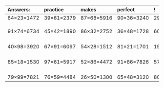 | Answers: | practice | makes | perfect | ! |
| :--- | :--- | :--- | :--- | :--- |
| 64×23=1472 | 39×61=2379 | 87×68=5916 | 90×36=3240 | 29×23=667 | 
|   |   |   |   |   | 
|   |   |   |   |   | 
|   |   |   |   |   | 
| 91×74=6734 | 45×42=1890 | 86×32=2752 | 36×48=1728 | 60×57=3420 | 
|   |   |   |   |   | 
|   |   |   |   |   | 
|   |   |   |   |   | 
|   |   |   |   |   | 
| 40×98=3920 | 67×91=6097 | 54×28=1512 | 81×21=1701 | 19×99=1881 | 
|   |   |   |   |   | 
|   |   |   |   |   | 
|   |   |   |   |   | 
|   |   |   |   |   | 
| 85×18=1530 | 97×61=5917 | 52×86=4472 | 91×86=7826 | 57×78=4446 | 
|   |   |   |   |   | 
|   |   |   |   |   | 
|   |   |   |   |   | 
|   |   |   |   |   | 
| 79×99=7821 | 76×59=4484 | 26×50=1300 | 65×48=3120 | 80×84=6720 | 
